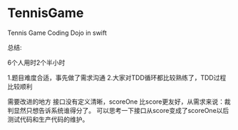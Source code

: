 TennisGame
==========

Tennis Game Coding Dojo in swift

总结:

6个人用时2个半小时

1.题目难度合适，事先做了需求沟通
2.大家对TDD循环都比较熟练了，TDD过程比较顺利 

需要改进的地方 
接口没有定义清晰，scoreOne 比score更友好，从需求来说：裁判显然只想告诉系统谁得分了。 
可以思考一下接口从score变成了scoreOne以后测试代码和生产代码的维护。
